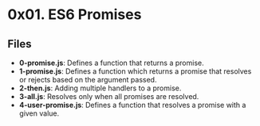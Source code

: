 # 0x01. ES6 Promises
## Files
- **0-promise.js**: Defines a function that returns a promise.
- **1-promise.js**: Defines a function which returns a promise that resolves or rejects based on the argument passed.
- **2-then.js**: Adding multiple handlers to a promise.
- **3-all.js**: Resolves only when all promises are resolved.
- **4-user-promise.js**: Defines a function that resolves a promise with a given value.
